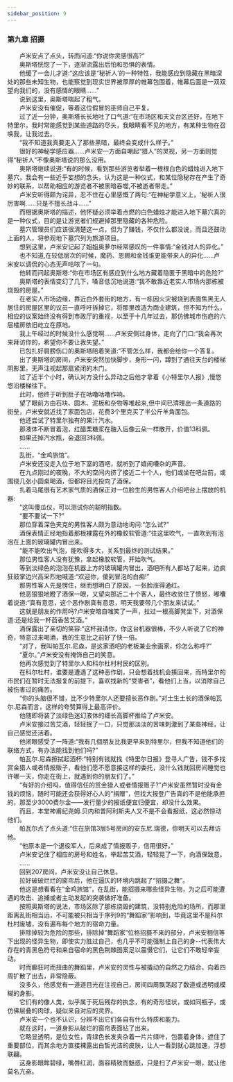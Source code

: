 ```yaml
---
sidebar_position: 9
---
```

### 第九章  招摄  


　　卢米安点了点头，转而问道:“你说你灵感很高?”  
　　奥斯塔恍惚了一下，逐渐流露出后怕和恐惧的表情。  
　　他缓了一会儿才道:“这应该是“秘祈人’的一种特性，我能感应到隐藏在黑暗深处的那些未知生物，也能察觉到现实世界被厚厚的帷幕包围着，帷幕后面是一双双望向我们的，没有感情的眼睛……”  
　　说到这里，奥斯塔喘起了粗气。  
　　卢米安没有催促，等着这位假冒的巫师自己平复。  
　　过了近一分钟，奥斯塔长长地吐了口气道:“在市场区和天文台区还好，在地下特里尔，我时常能感觉到某些道路的尽头，我眼睛看不见的地方，有某种生物在召唤我，让我过去。  
　　“我不知道我真要走入了那些黑暗，最终会变成什么样子。”  
　　很好的神秘学感应器……卢米安一方面自嘲起“猎人”的灵视，另一方面则觉得“秘祈人”不像奥斯塔说的那么没用。  
　　奥斯塔继续说道:“有的时候，看到那些游览者举着一根根白色的蜡烛进入地下墓穴，我会有一些近乎妄想的念头，认为这是一种仪式，和某位隐秘存在产生了奇妙的联系，以帮助相应的游览者不被黑暗吞噬,不被逝者带走。”  
　　卢米安听得颇为诧异，忍不住在心里感慨了两句:“在神秘学意义上，'秘祈人很厉害啊……只是不擅长战斗……”  
　　而根据奥斯塔的描述，他怀疑必须举着点燃的白色蜡烛才能进入地下墓穴真的是一种仪式，目的是让游览者们规避掉那里隐藏的各种危险。  
　　墓穴管理员们应该很清楚这一点，但为了赚钱，不仅什么都没说，而且还鼓动上面的人，将参观地下墓穴列为旅游项目。  
　　想到这里，卢米安记起了姐姐奥萝尔经常感叹的一件事情:“金钱对人的异化。”  
　　也不知道,在较低层次的时候，魔药、恩赐和金钱谁更能带来人的异化……卢米安以调侃的心态无声咕哝了一句。  
　　他转而问起奥斯塔:“你在市场区有感应到什么地方藏着隐匿于黑暗中的危险?”  
　　奥斯塔的表情变幻了几下，嗓音低沉地说道:“我不敢靠近老实人市场内那栋被烧毁的房屋。”  
　　在老实人市场边缘，靠近白外套街的地方，有一栋因火灾被烧到表面焦黑无人居住的房屋区里的议员一直呼吁拆掉它，将那里改造为商业建筑，但不知为什么，相应的议案始终没有得到市政厅的重视，以至于十几年过去，那仿佛城市伤疤的六层楼房依旧屹立在原地。  
　　我上午经过的时候没什么感觉啊……卢米安侧过身体，走向了门口:“我会再次来拜访你的，希望你不要让我失望。”  
　　已包扎好肩膀伤口的奥斯塔陪着笑道:“不管怎么样，我都会给你一个答复。  
　　出了奥斯塔的房间，卢米安突然加快脚步，身形一闪，蹲到了通往天台的楼梯阴影里，无声注视起那扇紧闭的木门。  
　　过了近半个小时，确认对方没什么异动之后他才拿着《小特里尔人报》,慢悠悠沿楼梯往下。  
　　此时，他终于听到肚子在咕噜咕噜作响。  
　　望了眼前方由石块、圆木、泥板和杂物等堆起来,但中间已清理出一条道路的街垒，卢米安就近找了家面包店，花费3个里克买了半公斤羊角面包。  
　　他还尝试了特里尔独有的果汁汽水。  
　　那液体不断冒着泡，红醋栗糖浆在融入后像云朵一样散开，价值13科佩。  
　　如果还掉汽水瓶，会退回3科佩。  
　　......  
　　乱街，“金鸡旅馆”。  
　　卢米安还没走入位于地下室的酒吧，就听到了嬉闹嘈杂的声音。  
　　在九点刚过的夜晚，不大的空间内挤了接近二十个人，他们或坐在吧台前，或围绕几张小圆桌喝酒，但都将目光投向了酒保。  
　　扎着马尾很有艺术家气质的酒保正对一位脸生的男性客人介绍吧台上摆放的机器:  
　　“这叫傻瓜仪，可以测试你的聪明指数。  
　　“要不要试一下?”  
　　那位穿着深色夹克的男性客人颇为意动地询问:“怎么试?”  
　　酒保表情正经地指着那根裸露在外的橡胶软管道:“往这里吹气，一直吹到有泡泡在上面的玻璃罐内冒出来。  
　　“能不能吹出气泡，能吹得多大，关系到最终的测试结果。”  
　　那位男性客人没有犹豫，拿起橡胶软管，开始吹气。  
　　等到淡绿色的泡泡在机器上方的玻璃罐内冒出，酒吧所有人都站了起来，边疯狂鼓掌边兴高采烈地喊道:“欢迎你，傻到冒泡的白痴!”  
　　那男性客人先是愣住，继而想明白了原因，一张脸涨得通红。  
　　他恶狠狠地瞪了酒保一眼，又望向那近二十个客人，最终收敛住了愤怒，嘟囔着说道:“真有意思，这个恶作剧真有意思，明天我要带几个朋友来试试。”  
　　这就是朋友的作用吗?卢米安暗自嗤笑了一声，拉过一根高脚凳坐下，对酒保道:还是给我一杯茴香苦艾酒。”  
　　酒保露出了亲切的笑容:“这杯我请你，你这台机器很棒，不少人听说了它的神奇，特意过来喝酒，我的生意比之前好了快一倍。  
　　“对了，我叫帕瓦尔.尼森，是这家酒吧的老板兼业余画家，伱怎么称呼?”  
　　“夏尔。”卢米安没有掩饰自己的笑意。  
　　他再次感觉到了特里尔人和科尔杜村村民的区别。  
　　在科尔杜村，谁要是遭遇了这种恶作剧，只会想着找机会揍回来，而特里尔的市民们在暂时无法报复的前提下，喜欢找新的“受害者”，看他们上当，以消除自己被伤害过的痛苦。  
　　“你的头脑很不错，比不少特里尔人还要擅长恶作剧。”对土生土长的酒保帕瓦尔.尼森而言，这样的夸赞算得上最高评价。  
　　他随即将装了淡绿色迷幻液体的细长高脚杯推给了卢米安。  
　　卢米安接过苦艾酒，轻轻抿了一口，只觉那淡淡的苦味刺激到了某些神经，让自己感觉还活着。  
　　他闭眼感受了一阵道:“我有几個朋友比我更早来到特里尔，但我不知道他们的联络方式，有办法能找到他们吗?”  
　　帕瓦尔.尼森擦拭起酒杯:“特别有钱就找《特里尔日报》登寻人广告，钱不多找赏金猎人或者情报贩子，看他们愿不愿意接这样的委托，没什么钱就回房间睡觉也许哪一天，你走在街上，就遇到你的朋友们了。”  
　　“有好的介绍吗，值得信任的赏金猎人或者情报贩子?”卢米安虽然暂时没有金钱的烦恼，随时可能还会获得好心人的“捐赠”，但找大报登广告真的不是他能承担的，那至少3000费尔金——发行量少的报纸便宜归便宜，却没什么效果。  
　　而且，本堂神甫纪尧姆.贝内和普阿利斯夫人又不是不会看报纸，这必然惊动他们。  
　　帕瓦尔点了点头道:“住在旅馆3层5号房间的安东尼.瑞德，你明天可以去拜访他。  
　　“他原本是一个退役军人，后来成了情报贩子，信用很好。”  
　　卢米安记住了相应的房号和姓名，举起苦艾酒，轻轻晃了一下，向酒保致意。  
　　......  
　　回到207房间，卢米安没让自己休息。  
　　拉好破破烂烂的窗帘后，他在逼仄的环境内跳起了“招摄之舞”。  
　　他这是想看看在“金鸡旅馆”，在乱街，能招摄来哪些怪异生物，为之后可能遭遇的攻击、追捕或者主动发起的突袭做好准备。  
　　按照奥斯塔的说法，市场区除了那栋烧毁的建筑，没特别危险的场所，而那里距离乱街相当远，不可能被只相当于序列9的“舞蹈家”影响到，毕竟这里不是科尔杜村废墟，没有遍布每个地方的宿命力量。  
　　排除掉较为危险的那些，排除掉“舞蹈家”位格招摄不来的部分，卢米安相信等下出现的怪异生物，即使实力胜过自己，也几乎不可能强制上自己的身--代表伟大存在的青黑色符号和来自宿命的黑色荆棘图案足以震慑它们，让它们不敢轻举妄动。  
　　时而癫狂时而扭曲的舞蹈里，卢米安的灵性与被撬动的自然之力结合，向着四周扩散了出去，非常隐蔽。  
　　没多久，他感觉有一道道目光在注视自己，房间四周飘荡起了数道或透明或模糊的身影。  
　　它们有的像人类，似乎属于死后残存的执念，有的奇形怪状，或如同瓶子，或仿佛层叠的肉球，疑似来自对应的灵界。  
　　卢米安一个也不认识，分辨不出它们各自有什么特质和能力。  
　　就在这时，一道身影从破烂的窗帘表面钻了出来。  
　　它略显透明，是位女性，青绿色长发夹杂着一片片绿叶，包裹着身体，遮住了重要部位，而其余地方直接裸露出白皙光洁的皮肤，让人一看到就心跳加速，浮想联翩。  
　　这身影眼眸碧绿，嘴唇红润，面容精致而魅惑，只是扫了卢米安一眼，就让他莫名亢奋。  
